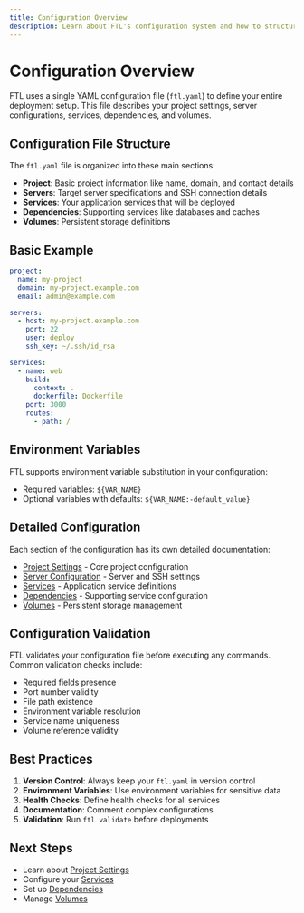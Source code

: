 ```yaml
---
title: Configuration Overview
description: Learn about FTL's configuration system and how to structure your ftl.yaml file
---
```


# Configuration Overview

FTL uses a single YAML configuration file (`ftl.yaml`) to define your entire deployment setup. This file describes your project settings, server configurations, services, dependencies, and volumes.

## Configuration File Structure

The `ftl.yaml` file is organized into these main sections:

- **Project**: Basic project information like name, domain, and contact details
- **Servers**: Target server specifications and SSH connection details
- **Services**: Your application services that will be deployed
- **Dependencies**: Supporting services like databases and caches
- **Volumes**: Persistent storage definitions

## Basic Example

```yaml
project:
  name: my-project
  domain: my-project.example.com
  email: admin@example.com

servers:
  - host: my-project.example.com
    port: 22
    user: deploy
    ssh_key: ~/.ssh/id_rsa

services:
  - name: web
    build:
      context: .
      dockerfile: Dockerfile
    port: 3000
    routes:
      - path: /
```

## Environment Variables

FTL supports environment variable substitution in your configuration:

- Required variables: `${VAR_NAME}`
- Optional variables with defaults: `${VAR_NAME:-default_value}`

## Detailed Configuration

Each section of the configuration has its own detailed documentation:

- [Project Settings](./project-settings.md) - Core project configuration
- [Server Configuration](./services.md) - Server and SSH settings
- [Services](./services.md) - Application service definitions
- [Dependencies](./dependencies.md) - Supporting service configuration
- [Volumes](./volumes.md) - Persistent storage management

## Configuration Validation

FTL validates your configuration file before executing any commands. Common validation checks include:

- Required fields presence
- Port number validity
- File path existence
- Environment variable resolution
- Service name uniqueness
- Volume reference validity

## Best Practices

1. **Version Control**: Always keep your `ftl.yaml` in version control
2. **Environment Variables**: Use environment variables for sensitive data
3. **Health Checks**: Define health checks for all services
4. **Documentation**: Comment complex configurations
5. **Validation**: Run `ftl validate` before deployments

## Next Steps

- Learn about [Project Settings](./project-settings.md)
- Configure your [Services](./services.md)
- Set up [Dependencies](./dependencies.md)
- Manage [Volumes](./volumes.md)
